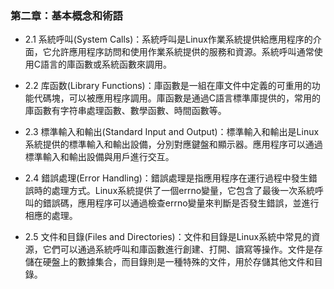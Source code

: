 
### 第二章：基本概念和術語

* 2.1 系統呼叫(System Calls)：系統呼叫是Linux作業系統提供給應用程序的介面，它允許應用程序訪問和使用作業系統提供的服務和資源。系統呼叫通常使用C語言的庫函數或系統函數來調用。

* 2.2 库函数(Library Functions)：庫函數是一組在庫文件中定義的可重用的功能代碼塊，可以被應用程序調用。庫函數是通過C語言標準庫提供的，常用的庫函數有字符串處理函數、數學函數、時間函數等。

* 2.3 標準輸入和輸出(Standard Input and Output)：標準輸入和輸出是Linux系統提供的標準輸入和輸出設備，分別對應鍵盤和顯示器。應用程序可以通過標準輸入和輸出設備與用戶進行交互。

* 2.4 錯誤處理(Error Handling)：錯誤處理是指應用程序在運行過程中發生錯誤時的處理方式。Linux系統提供了一個errno變量，它包含了最後一次系統呼叫的錯誤碼，應用程序可以通過檢查errno變量來判斷是否發生錯誤，並進行相應的處理。

* 2.5 文件和目錄(Files and Directories)：文件和目錄是Linux系統中常見的資源，它們可以通過系統呼叫和庫函數進行創建、打開、讀寫等操作。文件是存儲在硬盤上的數據集合，而目錄則是一種特殊的文件，用於存儲其他文件和目錄。


